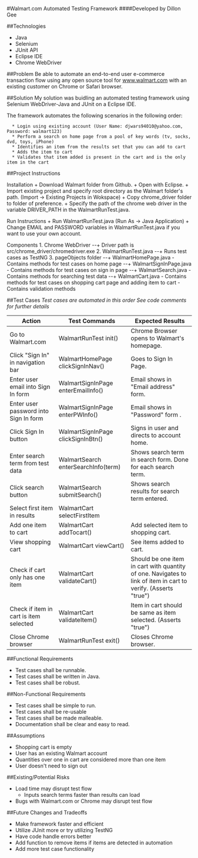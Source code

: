 #Walmart.com Automated Testing Framework
####Developed by Dillon Gee

##Technologies
  + Java
  + Selenium 
  + JUnit API
  + Eclipse IDE
  + Chrome WebDriver

##Problem
  Be able to automate an end-to-end user e-commerce transaction flow using any open source tool for www.walmart.com with an existing customer on Chrome or Safari browser.

##Solution
  My solution was buidling an automated testing framework using Selenium WebDriver-Java and JUnit on a Eclipse IDE. 
  
  The framework automates the following scenarios in the following order:

      * Login using existing account (User Name: djwars94010@yahoo.com, Password: walmart123)
      * Perform a search on home page from a pool of key words (tv, socks, dvd, toys, iPhone)
      * Identifies an item from the results set that you can add to cart
      * Adds the item to cart
      * Validates that item added is present in the cart and is the only item in the cart

##Project Instructions

  Installation
    + Download Walmart folder from Github.
    + Open with Eclipse.
    + Import existing project and specify root directory as the Walmart folder's path. (Import -> Existing Projects in Wokspace)
    + Copy chrome_driver folder to folder of preference. 
    + Specify the path of the chrome web driver in the variable DRIVER_PATH in the WalmartRunTest.java.

  Run Instructions
    + Run WalmartRunTest.java (Run As -> Java Application)
    + Change EMAIL and PASSWORD variables in WalmartRunTest.java if you want to use your own account.
  
  Components
    1. Chrome WebDriver
    --+ Driver path is src/chrome_driver/chromedriver.exe
    2. WalmartRunTest.java
    --+ Runs test cases as TestNG
    3. pageObjects folder
    --+ WalmartHomePage.java
        - Contains methods for test cases on home page
    --+ WalmartSignInPage.java
	- Contains methods for test cases on sign in page
    --+ WalmartSearch.java
	- Contains methods for searching test data
    --+ WalmartCart.java
	- Contains methods for test cases on shopping cart page and adding item to cart
        - Contains validation methods

##Test Cases
*Test cases are automated in this order*
*See code comments for further details*
  
| Action                                 | Test Commands                      | Expected Results                                                                                              |
| -------------------------------------- | ---------------------------------- | ------------------------------------------------------------------------------------------------------------- |
| Go to Walmart.com                      | WalmartRunTest init()              | Chrome Browser opens to Walmart's homepage.                                                                   |
| Click "Sign In" in navigation bar      | WalmartHomePage clickSignInNav()   | Goes to Sign In Page.                                                                                         |
| Enter user email into Sign In form     | WalmartSignInPage enterEmailInfo() | Email shows in "Email address" form.                                                                          |
| Enter user password into Sign In form  | WalmartSignInPage enterPWInfo()    | Email shows in "Password" form .                                                                              |
| Click Sign In button                   | WalmartSignInPage clickSignInBtn() | Signs in user and directs to account home.                                                                    |
| Enter search term from test data       | WalmartSearch enterSearchInfo(term)| Shows search term in search form. Done for each search term.                                                  |
| Click search button                    | WalmartSearch submitSearch()       | Shows search results for search term entered.                                                                 |
| Select first item in results           | WalmartCart selectFirstItem        |                                                                                                               |
| Add one item to cart                   | WalmartCart addTocart()            | Add selected item to shopping cart.                                                                           |
| View shopping cart                     | WalmartCart viewCart()             | See items added to cart.                                                                                      |
| Check if cart only has one item        | WalmartCart validateCart()         | Should be one item in cart with quantity of one. Navigates to link of item in cart to verify. (Asserts "true")|                                                                 |
| Check if item in cart is item selected | WalmartCart validateItem()         | Item in cart should be same as item selected. (Asserts "true")                                                |
| Close Chrome browser                   | WalmartRunTest exit()              | Closes Chrome browser.                                                                                        |

##Functional Requirements
  + Test cases shall be runnable.
  + Test cases shall be written in Java.
  + Test cases shall be robust.

##Non-Functional Requirements
  + Test cases shall be simple to run.
  + Test cases shall be re-usable
  + Test cases shall be made malleable.
  + Documentation shall be clear and easy to read.

##Assumptions
  + Shopping cart is empty
  + User has an existing Walmart account
  + Quantities over one in cart are considered more than one item
  + User doesn't need to sign out

##Existing/Potential Risks
  + Load time may disrupt test flow
    - Inputs search terms faster than results can load
  + Bugs with Walmart.com or Chrome may disrupt test flow

##Future Changes and Tradeoffs
  + Make framework faster and efficient
  + Utilize JUnit more or try utilizing TestNG
  + Have code handle errors better
  + Add function to remove items if items are detected in automation
  + Add more test case functionality 




